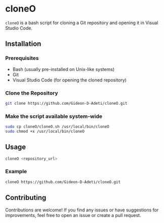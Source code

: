 # cloneO

`cloneO` is a bash script for cloning a Git repository and opening it in Visual Studio Code.

## Installation

### Prerequisites

- Bash (usually pre-installed on Unix-like systems)
- Git
- Visual Studio Code (for opening the cloned repository)

### Clone the Repository

```bash
git clone https://github.com/Gideon-D-Adeti/cloneO.git
```

### Make the script available system-wide

```bash
sudo cp cloneO/cloneO.sh /usr/local/bin/cloneO
sudo chmod +x /usr/local/bin/cloneO
```

## Usage

```bash
cloneO <repository_url>
```

### Example

```bash
cloneO https://github.com/Gideon-D-Adeti/cloneO.git
```

## Contributing

Contributions are welcome! If you find any issues or have suggestions for improvements, feel free to open an issue or create a pull request.
